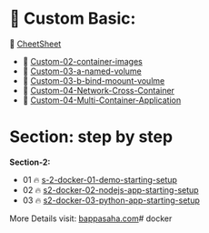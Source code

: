 # 🚢  Custom Basic:
  
🚢  [CheetSheet](Canva.com/design/DAFyWfnXhAk/iFVa2Wsh9n79Wzk51MGn5Q/edit)


- 📁 [Custom-02-container-images]()
- 📁 [Custom-03-a-named-volume]()
- 📁 [Custom-03-b-bind-moount-voulme]()
- 📁 [Custom-04-Network-Cross-Container]()
- 📁 [Custom-04-Multi-Container-Application]()

# Section: step by step

**Section-2:** 

- 01 🔥 [s-2-docker-01-demo-starting-setup]()
- 02 🔥 [s2-docker-02-nodejs-app-starting-setup]()
- 03 🔥 [s2-docker-03-python-app-starting-setup]()


More Details visit: [bappasaha.com](https://bappasaha.vercel.app/)# docker

